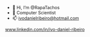 - 👋 Hi, I’m @RapaTachos
- 👀 Computer Scientist
- 📫 ivodanielribeiro@hotmail.com

www.linkedin.com/in/ivo-daniel-ribeiro
